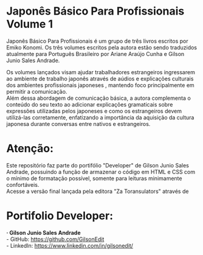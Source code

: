 # Japonês Básico Para Profissionais Volume 1

  Japonês Básico Para Profissionais é um grupo de três livros escritos por Emiko Konomi. 
  Os três volumes escritos pela autora estão sendo traduzidos atualmente para Português Brasileiro por Ariane Araújo Cunha e Gilson Junio Sales Andrade.

Os volumes lançados visam ajudar trabalhadores estrangeiros ingressarem ao ambiente 
de trabalho japonês através de aúdios e explicações culturais dos ambientes profissionais japoneses
, mantendo foco principalmente em permitir a comunicação.<br>
Além dessa abordagem de comunicação básica, a autora complementa o conteúdo do seu texto ao adicionar
explicações gramaticais sobre expressões utilizadas pelos japoneses e como os estrangeiros devem utilizá-las corretamente, 
enfatizando a importância da aquisição da cultura japonesa durante conversas entre nativos e estrangeiros.



# Atenção:

Este repositório faz parte do portifólio "Developer" de Gilson Junio Sales Andrade, possuindo a função de armazenar o código em HTML e CSS com o mínimo de formatação possível, somente para leituras minimamente confortáveis.<br>
Acesse a versão final lançada pela editora "Za Toransulators" através de 


# Portifolio Developer:
<b>· Gilson Junio Sales Andrade</b>
<br>- GitHub: https://github.com/GilsonEdit
<br>- LinkedIn: https://www.linkedin.com/in/gilsonedit/
